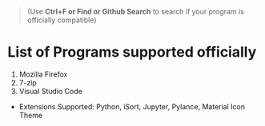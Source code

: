 > (Use **Ctrl+F or Find or Github Search** to search if your program is officially compatible)

# List of Programs supported officially
1. Mozilla Firefox
2. 7-zip
3. Visual Studio Code
  - Extensions Supported: Python, iSort, Jupyter, Pylance, Material Icon Theme
